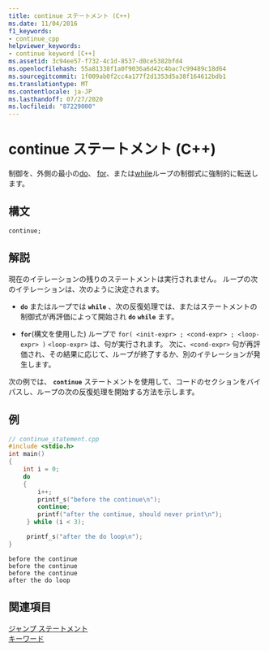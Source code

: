 ```yaml
---
title: continue ステートメント (C++)
ms.date: 11/04/2016
f1_keywords:
- continue_cpp
helpviewer_keywords:
- continue keyword [C++]
ms.assetid: 3c94ee57-f732-4c1d-8537-d0ce5382bfd4
ms.openlocfilehash: 55a81338f1a0f9036a6d42c4bac7c99489c18d64
ms.sourcegitcommit: 1f009ab0f2cc4a177f2d1353d5a38f164612bdb1
ms.translationtype: MT
ms.contentlocale: ja-JP
ms.lasthandoff: 07/27/2020
ms.locfileid: "87229000"
---
```

# <a name="continue-statement-c"></a>continue ステートメント (C++)

制御を、外側の最小の[do](../cpp/do-while-statement-cpp.md)、 [for](../cpp/for-statement-cpp.md)、または[while](../cpp/while-statement-cpp.md)ループの制御式に強制的に転送します。

## <a name="syntax"></a>構文

```
continue;
```

## <a name="remarks"></a>解説

現在のイテレーションの残りのステートメントは実行されません。 ループの次のイテレーションは、次のように決定されます。

- **`do`** またはループでは **`while`** 、次の反復処理では、またはステートメントの制御式が再評価によって開始され **`do`** **`while`** ます。

- **`for`**(構文を使用した) ループで `for( <init-expr> ; <cond-expr> ; <loop-expr> )` `<loop-expr>` は、句が実行されます。 次に、`<cond-expr>` 句が再評価され、その結果に応じて、ループが終了するか、別のイテレーションが発生します。

次の例では、 **`continue`** ステートメントを使用して、コードのセクションをバイパスし、ループの次の反復処理を開始する方法を示します。

## <a name="example"></a>例

```cpp
// continue_statement.cpp
#include <stdio.h>
int main()
{
    int i = 0;
    do
    {
        i++;
        printf_s("before the continue\n");
        continue;
        printf("after the continue, should never print\n");
     } while (i < 3);

     printf_s("after the do loop\n");
}
```

```Output
before the continue
before the continue
before the continue
after the do loop
```

## <a name="see-also"></a>関連項目

[ジャンプ ステートメント](../cpp/jump-statements-cpp.md)<br/>
[キーワード](../cpp/keywords-cpp.md)
